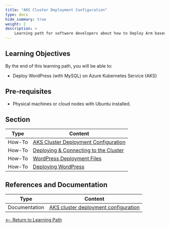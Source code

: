 ```yaml
---
title: "AKS Cluster Deployment Configuration"
type: docs
hide_summary: true
weight: 2
description: >
    Learning path for software developers about how to Deploy Arm based AKS cluster.
---
```


## Learning Objectives 

By the end of this learning path, you will be able to:

* Deploy WordPress (with MySQL) on Azure Kubernetes Service (AKS)

## Pre-requisites

* Physical machines or cloud nodes with Ubuntu installed.

## Section

|          Type | Content                       |
| ---           | ---                                 |
| How-To        | [AKS Cluster Deployment Configuration](/cluster_deployment.md)
| How-To        | [Deploying & Connecting to the Cluster](/deploy_and_connect.md) |
| How-To        | [WordPress Deployment Files](/wordpress_deployment_files.md)
| How-To        | [Deploying WordPress](/deploy_wordpress.md)

## References and Documentation

| Type          | Content             |
| ---           | ---                 |
| Documentation | [AKS cluster deployment configuration](https://community.arm.com/arm-community-blogs/b/infrastructure-solutions-blog/posts/aks-on-arm-based-ampere) |

[<-- Return to Learning Path](/content/en/cloud/clair/#sections)
